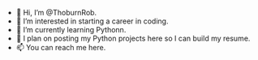 - 👋 Hi, I’m @ThoburnRob.
- 👀 I’m interested in starting a career in coding.
- 🌱 I’m currently learning Pythonn.
- 💞️ I plan on posting my Python projects here so I can build my resume.
- 📫 You can reach me here.

<!---
ThoburnRob/ThoburnRob is a ✨ special ✨ repository because its `README.md` (this file) appears on your GitHub profile.
You can click the Preview link to take a look at your changes.
--->
